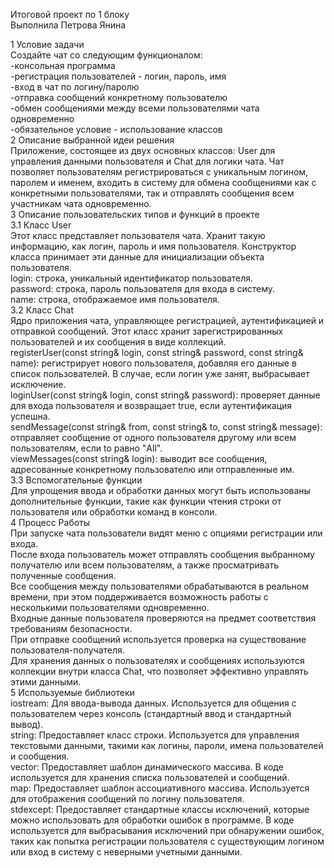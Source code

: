 Итоговой проект по 1 блоку        
Выполнила Петрова Янина        

1 Условие задачи        
Создайте чат со следующим функционалом:        
-консольная программа        
-регистрация пользователей - логин, пароль, имя        
-вход в чат по логину/паролю        
-отправка сообщений конкретному пользователю        
-обмен сообщениями между всеми пользователями чата одновременно        
-обязательное условие - использование классов        
2 Описание выбранной идеи решения        
Приложение, состоящее из двух основных классов: User для управления данными пользователя и Chat для логики чата. Чат позволяет пользователям регистрироваться с уникальным логином, паролем и именем, входить в систему для обмена сообщениями как с конкретными пользователями, так и отправлять сообщения всем участникам чата одновременно.        
3 Описание пользовательских типов и функций в проекте        
3.1 Класс User        
Этот класс представляет пользователя чата. Хранит такую информацию, как логин, пароль и имя пользователя. Конструктор класса принимает эти данные для инициализации объекта пользователя.        
login: строка, уникальный идентификатор пользователя.        
password: строка, пароль пользователя для входа в систему.        
name: строка, отображаемое имя пользователя.        
3.2 Класс Chat        
Ядро приложения чата, управляющее регистрацией, аутентификацией и отправкой сообщений. Этот класс хранит зарегистрированных пользователей и их сообщения в виде коллекций.        
registerUser(const string& login, const string& password, const string& name): регистрирует нового пользователя, добавляя его данные в список пользователей. В случае, если логин уже занят, выбрасывает исключение.        
loginUser(const string& login, const string& password): проверяет данные для входа пользователя и возвращает true, если аутентификация успешна.        
sendMessage(const string& from, const string& to, const string& message): отправляет сообщение от одного пользователя другому или всем пользователям, если to равно "All".        
viewMessages(const string& login): выводит все сообщения, адресованные конкретному пользователю или отправленные им.        
3.3 Вспомогательные функции        
Для упрощения ввода и обработки данных могут быть использованы дополнительные функции, такие как функции чтения строки от пользователя или обработки команд в консоли.        
4 Процесс Работы        
При запуске чата пользователи видят меню с опциями регистрации или входа.        
После входа пользователь может отправлять сообщения выбранному получателю или всем пользователям, а также просматривать полученные сообщения.        
Все сообщения между пользователями обрабатываются в реальном времени, при этом поддерживается возможность работы с несколькими пользователями одновременно.        
Входные данные пользователя проверяются на предмет соответствия требованиям безопасности.        
При отправке сообщений используется проверка на существование пользователя-получателя.        
Для хранения данных о пользователях и сообщениях используются коллекции внутри класса Chat, что позволяет эффективно управлять этими данными.        
5 Используемые библиотеки        
iostream: Для ввода-вывода данных. Используется для общения с пользователем через консоль (стандартный ввод и стандартный вывод).        
string: Предоставляет класс строки. Используется для управления текстовыми данными, такими как логины, пароли, имена пользователей и сообщения.        
vector: Предоставляет шаблон динамического массива. В коде используется для хранения списка пользователей и сообщений.        
map: Предоставляет шаблон ассоциативного массива. Используется для отображения сообщений по логину пользователя.        
stdexcept: Предоставляет стандартные классы исключений, которые можно использовать для обработки ошибок в программе. В коде используется для выбрасывания исключений при обнаружении ошибок, таких как попытка регистрации пользователя с существующим логином или вход в систему с неверными учетными данными.        


